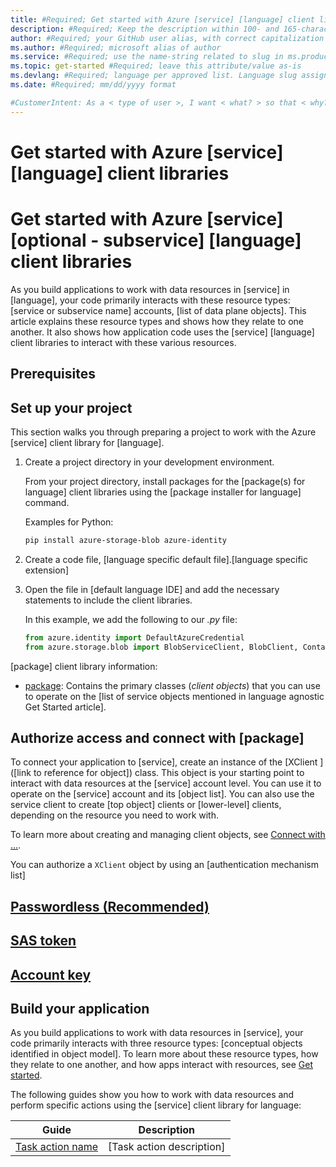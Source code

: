 ```yaml
---
title: #Required; Get started with Azure [service] [language] client libraries
description: #Required; Keep the description within 100- and 165-characters including spaces. Article description that is displayed in search results. Include the words "SDK Dev Guide", "client libraries", and the language to provide more details about the area covered. 
author: #Required; your GitHub user alias, with correct capitalization
ms.author: #Required; microsoft alias of author
ms.service: #Required; use the name-string related to slug in ms.product/ms.service
ms.topic: get-started #Required; leave this attribute/value as-is
ms.devlang: #Required; language per approved list. Language slug assigned to your language by ACOM.
ms.date: #Required; mm/dd/yyyy format

#CustomerIntent: As a < type of user >, I want < what? > so that < why? >.
---
```


# Get started with Azure [service] [language] client libraries

<!-- 

Issues to address in this template: 

1) How to provide a template when the SDK is more specific than just a language such as frontend/backend or mobile/desktop, or React (frontend frameworks). 

-->

<!-- Remove all the comments in this template before you #sign-off or merge to the main branch.

This template provides the basic structure of a SDK Dev Guide [Language]Getting Started pattern. See the
[instructions - Get started](dev-guide-sdk-instructions.md) in the pattern library.

You can provide feedback about this template at: https://aka.ms/patterns-feedback


--------------------------------------------------------------------------------------------------

<!-- 1. H1 ------------------------------------------------------------------------------
Required. Write an H1 that clearly conveys what the Get started article is for.

-->

# Get started with Azure [service] [optional - subservice] [language] client libraries 

<!-- ISSUE: This is wordy for SEO and no other reason. Take to SEO board for recommendations.-->

As you build applications to work with data resources in [service] in [language], your code primarily interacts with these resource types: [service or subservice name] accounts, [list of data plane objects]. This article explains these resource types and shows how they relate to one another. It also shows how application code uses the [service] [language] client libraries to interact with these various resources.

## Prerequisites <!-- ISSUE: is there a better developer-focused term? -->

## Set up your project

This section walks you through preparing a project to work with the Azure [service] client library for [language].

1. Create a project directory in your development environment. 

    From your project directory, install packages for the [package(s) for language] client libraries using the [package installer for language] command. 
    
    Examples for Python:
    
    ```bash
    pip install azure-storage-blob azure-identity
    ```

1. Create a code file, [language specific default file].[language specific extension]
1. Open the file in [default language IDE] and add the necessary statements to include the client libraries. 

    In this example, we add the following to our *.py* file:
    
    ```python
    from azure.identity import DefaultAzureCredential
    from azure.storage.blob import BlobServiceClient, BlobClient, ContainerClient
    ```

[package] client library information:
- [package](): Contains the primary classes (_client objects_) that you can use to operate on the [list of service objects mentioned in language agnostic Get Started article].

## Authorize access and connect with [package]

To connect your application to [service], create an instance of the [XClient <!-- top level object -->]([link to reference for object]) class. This object is your starting point to interact with data resources at the [service] account level. You can use it to operate on the [service] account and its [object list]. You can also use the service client to create [top object] clients or [lower-level] clients, depending on the resource you need to work with.

To learn more about creating and managing client objects, see [Connect with ...]().

You can authorize a `XClient` object by using an [authentication mechanism list]


## [Passwordless (Recommended)](#tab/azure-ad)
## [SAS token](#tab/sas-token)
## [Account key](#tab/account-key)

## Build your application

As you build applications to work with data resources in [service], your code primarily interacts with three resource types: [conceptual objects identified in object model]. To learn more about these resource types, how they relate to one another, and how apps interact with resources, see [Get started]().

The following guides show you how to work with data resources and perform specific actions using the [service] client library for language:


| Guide | Description |
|--|---|
| [Task action name]() | [Task action description] |

```